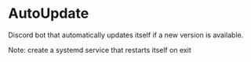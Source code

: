 # AutoUpdate
Discord bot that automatically updates itself if a new version is available.

Note: create a systemd service that restarts itself on exit
